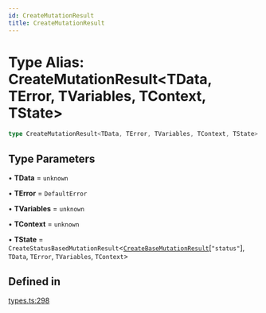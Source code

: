 ```yaml
---
id: CreateMutationResult
title: CreateMutationResult
---
```


# Type Alias: CreateMutationResult\<TData, TError, TVariables, TContext, TState\>

```ts
type CreateMutationResult<TData, TError, TVariables, TContext, TState> = BaseMutationNarrowing<TData, TError, TVariables, TContext> & MapToSignals<OmitKeyof<TState, keyof BaseMutationNarrowing, "safely">>;
```

## Type Parameters

• **TData** = `unknown`

• **TError** = `DefaultError`

• **TVariables** = `unknown`

• **TContext** = `unknown`

• **TState** = `CreateStatusBasedMutationResult`\<[`CreateBaseMutationResult`](../createbasemutationresult.md)\[`"status"`\], `TData`, `TError`, `TVariables`, `TContext`\>

## Defined in

[types.ts:298](https://github.com/TanStack/query/blob/main/packages/angular-query-experimental/src/types.ts#L298)
